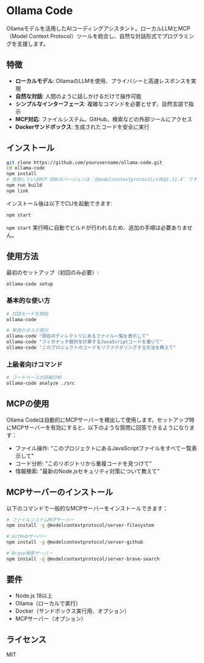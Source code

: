# Ollama Code

Ollamaモデルを活用したAIコーディングアシスタント。ローカルLLMとMCP（Model Context Protocol）ツールを統合し、自然な対話形式でプログラミングを支援します。

## 特徴

- **ローカルモデル**: OllamaのLLMを使用、プライバシーと高速レスポンスを実現
- **自然な対話**: 人間のように話しかけるだけで操作可能
- **シンプルなインターフェース**: 複雑なコマンドを必要とせず、自然言語で指示
- **MCP対応**: ファイルシステム、GitHub、検索などの外部ツールにアクセス
- **Dockerサンドボックス**: 生成されたコードを安全に実行

## インストール

```bash
git clone https://github.com/yourusername/ollama-code.git
cd ollama-code
npm install
# 使用しているMCP SDKのバージョンは `@modelcontextprotocol/sdk@1.11.4` です
npm run build
npm link
```

インストール後は以下でCLIを起動できます:

```bash
npm start
```
`npm start` 実行時に自動でビルドが行われるため、追加の手順は必要ありません。

## 使用方法

最初のセットアップ（初回のみ必要）:

```bash
ollama-code setup
```

### 基本的な使い方

```bash
# 対話モードを開始
ollama-code

# 単発のタスク実行
ollama-code "現在のディレクトリにあるファイル一覧を表示して"
ollama-code "フィボナッチ数列を計算するJavaScriptコードを書いて"
ollama-code "このプロジェクトのコードをリファクタリングする方法を教えて"
```

### 上級者向けコマンド

```bash
# コードベースの詳細分析
ollama-code analyze ./src
```

## MCPの使用

Ollama Codeは自動的にMCPサーバーを検出して使用します。セットアップ時にMCPサーバーを有効にすると、以下のような質問に回答できるようになります：

- ファイル操作: "このプロジェクトにあるJavaScriptファイルをすべて一覧表示して"
- コード分析: "このリポジトリから重複コードを見つけて"
- 情報検索: "最新のNode.jsセキュリティ対策について教えて"

## MCPサーバーのインストール

以下のコマンドで一般的なMCPサーバーをインストールできます：

```bash
# ファイルシステムMCPサーバー
npm install -g @modelcontextprotocol/server-filesystem

# GitHubサーバー
npm install -g @modelcontextprotocol/server-github

# Brave検索サーバー
npm install -g @modelcontextprotocol/server-brave-search
```

## 要件

- Node.js 18以上
- Ollama（ローカルで実行）
- Docker（サンドボックス実行用、オプション）
- MCPサーバー（オプション）

## ライセンス

MIT
